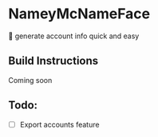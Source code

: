 # NameyMcNameFace
:money_with_wings: generate account info quick and easy

## Build Instructions

Coming soon

## Todo:

- [ ] Export accounts feature
